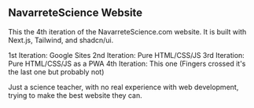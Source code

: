 
## NavarreteScience Website

This the 4th iteration of the NavarreteScience.com website. It is built with Next.js, Tailwind, and shadcn/ui.

1st Iteration: Google Sites
2nd Iteration: Pure HTML/CSS/JS
3rd Iteration: Pure HTML/CSS/JS as a PWA
4th Iteration: This one (Fingers crossed it's the last one but probably not)

Just a science teacher, with no real experience with web development, trying to make the best website they can.
